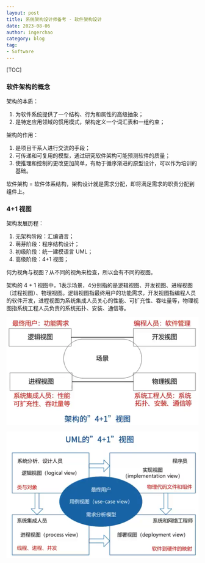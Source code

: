 ```yaml
---
layout: post
title: 系统架构设计师备考 - 软件架构设计
date: 2023-08-06
author: ingerchao
category: blog
tag: 
- Software
---
```


[TOC]

### 软件架构的概念

架构的本质：

1. 为软件系统提供了一个结构、行为和属性的高级抽象；
2. 是特定应用领域的惯用模式，架构定义一个词汇表和一组约束；

架构的作用：

1. 是项目干系人进行交流的手段；
2. 可传递和可复用的模型，通过研究软件架构可能预测软件的质量；
3. 使推理和控制的更改更加简单，有助于循序渐进的原型设计，可以作为培训的基础。

软件架构 = 软件体系结构，架构设计就是需求分配，即将满足需求的职责分配到组件上。

### 4+1 视图

架构发展历程：

1. 无架构阶段：汇编语言；
2. 萌芽阶段：程序结构设计；
3. 初级阶段：统一建模语言 UML；
4. 高级阶段：4+1 视图；

何为视角与视图？从不同的视角来检查，所以会有不同的视图。

架构的 4 + 1 视图中，1表示场景，4分别指的是逻辑视图、开发视图、进程视图（过程视图）、物理视图。逻辑视图指最终用户的功能需求，开发视图指编程人员的软件开发，进程视图为系统集成人员关心的性能、可扩充性、吞吐量等，物理视图指系统工程人员负责的系统拓扑、安装、通信等。

![image-20230806223150711](./../assets/images/ruankao/sa-41.png)

![image-20230806223301358](./../assets/images/ruankao/uml-41.png)